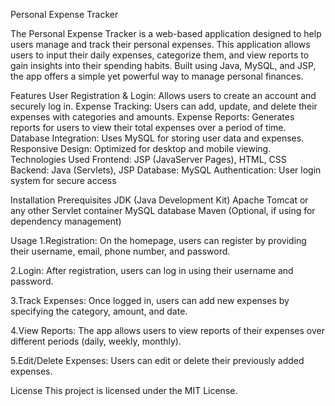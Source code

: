 Personal Expense Tracker

The Personal Expense Tracker is a web-based application designed to help users manage and track their personal expenses. This application allows users to input their daily expenses, categorize them, and view reports to gain insights into their spending habits. 
Built using Java, MySQL, and JSP, the app offers a simple yet powerful way to manage personal finances.

Features
User Registration & Login: Allows users to create an account and securely log in.
Expense Tracking: Users can add, update, and delete their expenses with categories and amounts.
Expense Reports: Generates reports for users to view their total expenses over a period of time.
Database Integration: Uses MySQL for storing user data and expenses.
Responsive Design: Optimized for desktop and mobile viewing.
Technologies Used
Frontend: JSP (JavaServer Pages), HTML, CSS
Backend: Java (Servlets), JSP
Database: MySQL
Authentication: User login system for secure access


Installation
Prerequisites
JDK (Java Development Kit)
Apache Tomcat or any other Servlet container
MySQL database
Maven (Optional, if using for dependency management)


Usage
1.Registration:
  On the homepage, users can register by providing their username, email, phone number, and password.

2.Login:
  After registration, users can log in using their username and password.
    
3.Track Expenses:
  Once logged in, users can add new expenses by specifying the category, amount, and date.

4.View Reports:
  The app allows users to view reports of their expenses over different periods (daily, weekly, monthly).

5.Edit/Delete Expenses:
  Users can edit or delete their previously added expenses.


License
This project is licensed under the MIT License.

